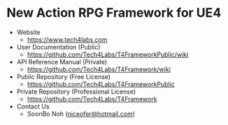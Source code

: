 # New Action RPG Framework for UE4

- Website
  - <https://www.tech4labs.com>
- User Documentation (Public)
  - <https://github.com/Tech4Labs/T4FrameworkPublic/wiki>
- API Reference Manual (Private)
  - <https://github.com/Tech4Labs/T4Framework/wiki>
- Public Repository (Free License)
  - <https://github.com/Tech4Labs/T4FrameworkPublic>
- Private Repository (Professional License)
  - <https://github.com/Tech4Labs/T4Framework>
- Contact Us
  - SoonBo Noh (<niceofer@hotmail.com>)
